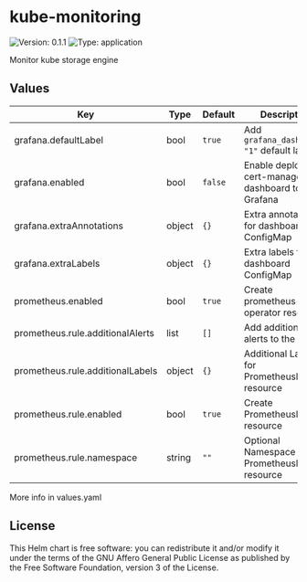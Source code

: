 # kube-monitoring

![Version: 0.1.1](https://img.shields.io/badge/Version-0.1.0-informational?style=flat-square) ![Type: application](https://img.shields.io/badge/Type-application-informational?style=flat-square)

Monitor kube storage engine


## Values

| Key | Type | Default | Description |
|-----|------|---------|-------------|
| grafana.defaultLabel | bool | `true` | Add `grafana_dashboard: "1"` default label |
| grafana.enabled | bool | `false` | Enable deploying cert-manager dashboard to Grafana |
| grafana.extraAnnotations | object | `{}` | Extra annotations for dashboard ConfigMap |
| grafana.extraLabels | object | `{}` | Extra labels for dashboard ConfigMap |
| prometheus.enabled | bool | `true` | Create prometheus-operator resources |
| prometheus.rule.additionalAlerts | list | `[]` | Add additional alerts to the group |
| prometheus.rule.additionalLabels | object | `{}` | Additional Labels for PrometheusRule resource |
| prometheus.rule.enabled | bool | `true` | Create PrometheusRule resource |
| prometheus.rule.namespace | string | `""` | Optional Namespace for PrometheusRule resource |

More info in values.yaml

## License

This Helm chart is free software: you can redistribute it and/or modify it under the terms
of the GNU Affero General Public License as published by the Free Software Foundation,
version 3 of the License.
